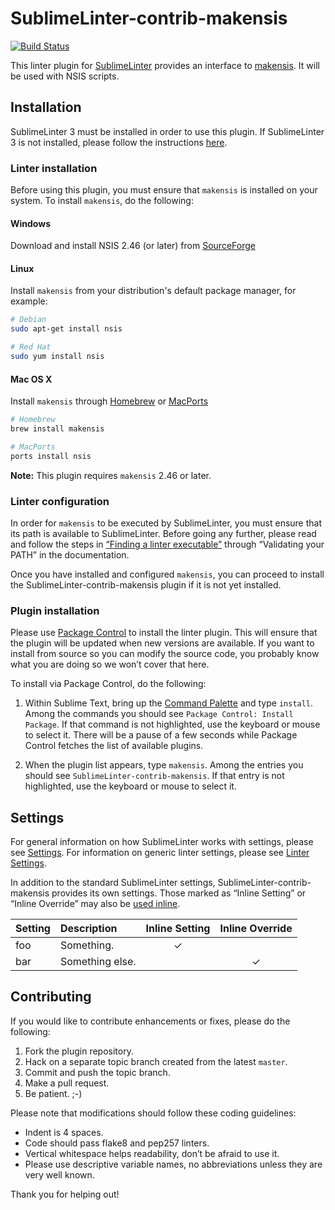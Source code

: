 SublimeLinter-contrib-makensis
================================

[![Build Status](https://travis-ci.org/idleberg/SublimeLinter-contrib-makensis.svg?branch=master)](https://travis-ci.org/idleberg/SublimeLinter-contrib-makensis)

This linter plugin for [SublimeLinter][docs] provides an interface to [makensis](http://nsis.sourceforge.net/Docs/Chapter3.html). It will be used with NSIS scripts.

## Installation
SublimeLinter 3 must be installed in order to use this plugin. If SublimeLinter 3 is not installed, please follow the instructions [here][installation].

### Linter installation
Before using this plugin, you must ensure that `makensis` is installed on your system. To install `makensis`, do the following:

#### Windows

Download and install NSIS 2.46 (or later) from [SourceForge](https://sourceforge.net/p/nsis)

#### Linux

Install `makensis` from your distribution's default package manager, for example:

   ``` bash
   # Debian
   sudo apt-get install nsis

   # Red Hat
   sudo yum install nsis
   ```

#### Mac OS X

Install `makensis` through [Homebrew](http://brew.sh/) or [MacPorts](https://www.macports.org/)

   ``` bash
   # Homebrew
   brew install makensis

   # MacPorts
   ports install nsis
   ```

**Note:** This plugin requires `makensis` 2.46 or later.

### Linter configuration
In order for `makensis` to be executed by SublimeLinter, you must ensure that its path is available to SublimeLinter. Before going any further, please read and follow the steps in [“Finding a linter executable”](http://sublimelinter.readthedocs.org/en/latest/troubleshooting.html#finding-a-linter-executable) through “Validating your PATH” in the documentation.

Once you have installed and configured `makensis`, you can proceed to install the SublimeLinter-contrib-makensis plugin if it is not yet installed.

### Plugin installation
Please use [Package Control][pc] to install the linter plugin. This will ensure that the plugin will be updated when new versions are available. If you want to install from source so you can modify the source code, you probably know what you are doing so we won’t cover that here.

To install via Package Control, do the following:

1. Within Sublime Text, bring up the [Command Palette][cmd] and type `install`. Among the commands you should see `Package Control: Install Package`. If that command is not highlighted, use the keyboard or mouse to select it. There will be a pause of a few seconds while Package Control fetches the list of available plugins.

1. When the plugin list appears, type `makensis`. Among the entries you should see `SublimeLinter-contrib-makensis`. If that entry is not highlighted, use the keyboard or mouse to select it.

## Settings
For general information on how SublimeLinter works with settings, please see [Settings][settings]. For information on generic linter settings, please see [Linter Settings][linter-settings].

In addition to the standard SublimeLinter settings, SublimeLinter-contrib-makensis provides its own settings. Those marked as “Inline Setting” or “Inline Override” may also be [used inline][inline-settings].

|Setting|Description|Inline Setting|Inline Override|
|:------|:----------|:------------:|:-------------:|
|foo|Something.|&#10003;| |
|bar|Something else.| |&#10003;|

## Contributing
If you would like to contribute enhancements or fixes, please do the following:

1. Fork the plugin repository.
1. Hack on a separate topic branch created from the latest `master`.
1. Commit and push the topic branch.
1. Make a pull request.
1. Be patient.  ;-)

Please note that modifications should follow these coding guidelines:

- Indent is 4 spaces.
- Code should pass flake8 and pep257 linters.
- Vertical whitespace helps readability, don’t be afraid to use it.
- Please use descriptive variable names, no abbreviations unless they are very well known.

Thank you for helping out!

[docs]: http://sublimelinter.readthedocs.org
[installation]: http://sublimelinter.readthedocs.org/en/latest/installation.html
[locating-executables]: http://sublimelinter.readthedocs.org/en/latest/usage.html#how-linter-executables-are-located
[pc]: https://sublime.wbond.net/installation
[cmd]: http://docs.sublimetext.info/en/sublime-text-3/extensibility/command_palette.html
[settings]: http://sublimelinter.readthedocs.org/en/latest/settings.html
[linter-settings]: http://sublimelinter.readthedocs.org/en/latest/linter_settings.html
[inline-settings]: http://sublimelinter.readthedocs.org/en/latest/settings.html#inline-settings
